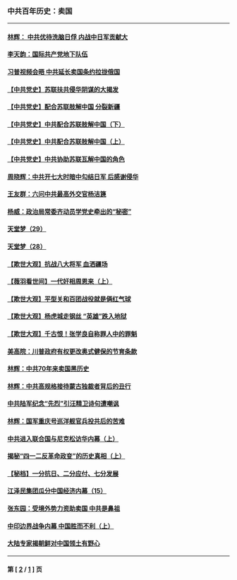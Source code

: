 ### 中共百年历史：卖国
---
#### [林辉： 中共优待洗脑日俘 内战中日军贡献大](../../pages/nf1176117/n13624644.md?09160430) 
#### [李天韵：国际共产党地下队伍](../../pages/nf1176117/n13611808.md?09160430) 
#### [习普视频会晤 中共延长卖国条约拉拢俄国](../../pages/nf1176117/n13060971.md?09160430) 
#### [【中共党史】苏联扶共侵华阴谋的大揭发](../../pages/nf1176117/n13056050.md?09160430) 
#### [【中共党史】配合苏联肢解中国 分裂新疆](../../pages/nf1176117/n13040700.md?09160430) 
#### [【中共党史】中共配合苏联肢解中国（下）](../../pages/nf1176117/n13035660.md?09160430) 
#### [【中共党史】中共配合苏联肢解中国（上）](../../pages/nf1176117/n13030262.md?09160430) 
#### [【中共党史】中共协助苏联瓦解中国的角色](../../pages/nf1176117/n13018109.md?09160430) 
#### [周晓辉：中共开七大时暗中勾结日军 后感谢侵华](../../pages/nf1176117/n12921960.md?09160430) 
#### [王友群：六问中共最高外交官杨洁篪](../../pages/nf1176117/n12836495.md?09160430) 
#### [杨威：政治局常委齐动员学党史牵出的“秘密”](../../pages/nf1176117/n12764642.md?09160430) 
#### [天堂梦（29）](../../pages/nf1176117/n12408465.md?09160430) 
#### [天堂梦（28）](../../pages/nf1176117/n12408309.md?09160430) 
#### [【欺世大观】抗战八大将军 血洒疆场](../../pages/nf1176117/n12357044.md?09160430) 
#### [【薇羽看世间】一代奸相周恩来（上）](../../pages/nf1176117/n12401109.md?09160430) 
#### [【欺世大观】平型关和百团战役就是俩红气球](../../pages/nf1176117/n12359157.md?09160430) 
#### [【欺世大观】杨虎城走钢丝 “英雄”跌入地狱](../../pages/nf1176117/n12358840.md?09160430) 
#### [【欺世大观】千古恨！张学良自称罪人中的罪魁](../../pages/nf1176117/n12358629.md?09160430) 
#### [美高院：川普政府有权更改奥式健保的节育条款](../../pages/nf1176117/n12242171.md?09160430) 
#### [林辉：中共70年来卖国黑历史](../../pages/nf1176117/n11552181.md?09160430) 
#### [林辉：中共高规格接待蒙古独裁者背后的丑行](../../pages/nf1176117/n11225005.md?09160430) 
#### [中共陆军纪念“先烈”引汪精卫诗句遭嘲讽](../../pages/nf1176117/n11153345.md?09160430) 
#### [林辉：国军重庆号巡洋舰官兵投共后的苦难](../../pages/nf1176117/n10997801.md?09160430) 
#### [中共进入联合国与尼克松访华内幕（上）](../../pages/nf1176117/n10138788.md?09160430) 
#### [揭秘“四一二反革命政变”的历史真相（上）](../../pages/nf1176117/n9996650.md?09160430) 
#### [【秘档】一分抗日、二分应付、七分发展](../../pages/nf1176117/n9331484.md?09160430) 
#### [江泽民集团瓜分中国经济内幕（15）](../../pages/nf1176117/n9268584.md?09160430) 
#### [张东园：受境外势力资助卖国 中共是鼻祖](../../pages/nf1176117/n9272480.md?09160430) 
#### [中印边界战争内幕 中国胜而不利（上）](../../pages/nf1176117/n9252458.md?09160430) 
#### [大陆专家揭朝鲜对中国领土有野心](../../pages/nf1176117/n9074056.md?09160430) 

---
#### 第 [ [2](./2.md?09160430) / [1](./1.md?09160430) ] 页
